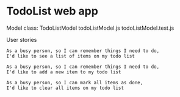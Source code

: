 # TodoList web app

Model class: TodoListModel
todoListModel.js
todoListModel.test.js

User stories 
```
As a busy person, so I can remember things I need to do, 
I'd like to see a list of items on my todo list 

As a busy person, so I can remember things I need to do, 
I'd like to add a new item to my todo list

As a busy person, so I can mark all items as done, 
I'd like to clear all items on my todo list 


```